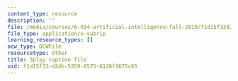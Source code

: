 ```yaml
---
content_type: resource
description: ''
file: /media/courses/6-034-artificial-intelligence-fall-2010/f1d15f33d2db535985756126f1675c65_L73hY1pBcQI.vtt
file_type: application/x-subrip
learning_resource_types: []
ocw_type: OCWFile
resourcetype: Other
title: 3play caption file
uid: f1d15f33-d2db-5359-8575-6126f1675c65
---
```

